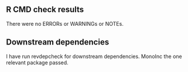 ## R CMD check results
There were no ERRORs or WARNINGs or NOTEs. 

## Downstream dependencies
I have run revdepcheck for downstream dependencies.
MonoInc the one relevant package passed.
